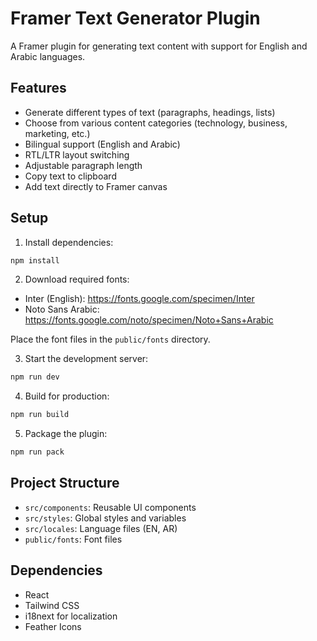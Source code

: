 # Framer Text Generator Plugin

A Framer plugin for generating text content with support for English and Arabic languages.

## Features

- Generate different types of text (paragraphs, headings, lists)
- Choose from various content categories (technology, business, marketing, etc.)
- Bilingual support (English and Arabic)
- RTL/LTR layout switching
- Adjustable paragraph length
- Copy text to clipboard
- Add text directly to Framer canvas

## Setup

1. Install dependencies:
```bash
npm install
```

2. Download required fonts:
- Inter (English): https://fonts.google.com/specimen/Inter
- Noto Sans Arabic: https://fonts.google.com/noto/specimen/Noto+Sans+Arabic

Place the font files in the `public/fonts` directory.

3. Start the development server:
```bash
npm run dev
```

4. Build for production:
```bash
npm run build
```

5. Package the plugin:
```bash
npm run pack
```

## Project Structure

- `src/components`: Reusable UI components
- `src/styles`: Global styles and variables
- `src/locales`: Language files (EN, AR)
- `public/fonts`: Font files

## Dependencies

- React
- Tailwind CSS
- i18next for localization
- Feather Icons
